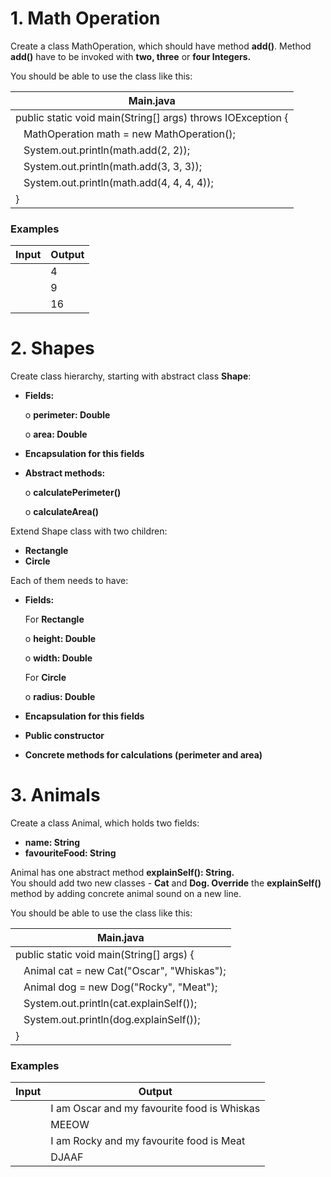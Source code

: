 # 1.	Math Operation

Create a class MathOperation, which should have method **add()**. Method **add()** have to be invoked with **two, three** or **four Integers.**

You should be able to use the class like this:

| **Main.java** |
| --- |
| public static void main(String[] args) throws IOException { |
| &nbsp;&nbsp; MathOperation math = new MathOperation();      |
| &nbsp;&nbsp; System.out.println(math.add(2, 2));            |
| &nbsp;&nbsp; System.out.println(math.add(3, 3, 3));         |
| &nbsp;&nbsp; System.out.println(math.add(4, 4, 4, 4));      |
| }                                                           |

### Examples

| **Input** | **Output** |  
| --- | --- |
| | 4  |
| | 9  |
| | 16 |

# 2.	Shapes

Create class hierarchy, starting with abstract class **Shape**:

- **Fields:**

  o **perimeter: Double**

  o **area: Double**

- **Encapsulation for this fields**
- **Abstract methods:**

  o **calculatePerimeter()**

  o **calculateArea()**

Extend Shape class with two children:

- **Rectangle**
- **Circle**

Each of them needs to have:

- **Fields:**

  For **Rectangle**

  o **height: Double**

  o **width: Double**

  For **Circle**

  o **radius: Double**

- **Encapsulation for this fields**
- **Public constructor**
- **Concrete methods for calculations (perimeter and area)**

# 3.	Animals

Create a class Animal, which holds two fields:

- **name: String**
- **favouriteFood: String**

Animal has one abstract method **explainSelf(): String.**\
You should add two new classes - **Cat** and **Dog. Override** the **explainSelf()**  method by adding concrete animal sound on a new line.

You should be able to use the class like this:

| **Main.java** |
| --- |
| public static void main(String[] args) {               |
| &nbsp;&nbsp; Animal cat = new Cat("Oscar", "Whiskas"); |
| &nbsp;&nbsp; Animal dog = new Dog("Rocky", "Meat");    |
| &nbsp;&nbsp; System.out.println(cat.explainSelf());    |
| &nbsp;&nbsp; System.out.println(dog.explainSelf());    |
| }                                                      |
 
### Examples

| **Input** | **Output** |  
| --- | --- |
| | I am Oscar and my favourite food is Whiskas |
| | MEEOW                                       |
| | I am Rocky and my favourite food is Meat    |
| | DJAAF                                       |
